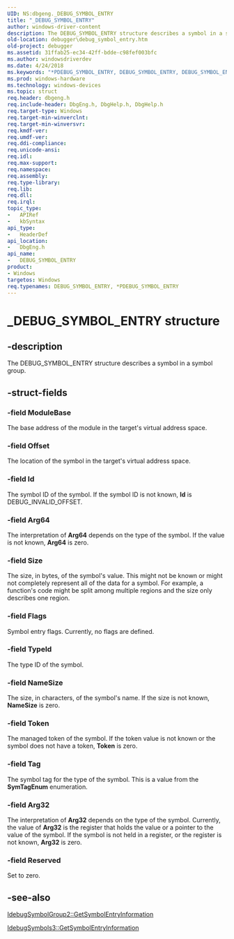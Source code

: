```yaml
---
UID: NS:dbgeng._DEBUG_SYMBOL_ENTRY
title: "_DEBUG_SYMBOL_ENTRY"
author: windows-driver-content
description: The DEBUG_SYMBOL_ENTRY structure describes a symbol in a symbol group.
old-location: debugger\debug_symbol_entry.htm
old-project: debugger
ms.assetid: 31ffab25-ec34-42ff-bdde-c98fef003bfc
ms.author: windowsdriverdev
ms.date: 4/24/2018
ms.keywords: "*PDEBUG_SYMBOL_ENTRY, DEBUG_SYMBOL_ENTRY, DEBUG_SYMBOL_ENTRY structure [Windows Debugging], PDEBUG_SYMBOL_ENTRY, PDEBUG_SYMBOL_ENTRY structure pointer [Windows Debugging], Structures_5673550e-274a-429f-9a31-88e401bca68e.xml, _DEBUG_SYMBOL_ENTRY, dbgeng/DEBUG_SYMBOL_ENTRY, dbgeng/PDEBUG_SYMBOL_ENTRY, debugger.debug_symbol_entry"
ms.prod: windows-hardware
ms.technology: windows-devices
ms.topic: struct
req.header: dbgeng.h
req.include-header: DbgEng.h, DbgHelp.h, DbgHelp.h
req.target-type: Windows
req.target-min-winverclnt: 
req.target-min-winversvr: 
req.kmdf-ver: 
req.umdf-ver: 
req.ddi-compliance: 
req.unicode-ansi: 
req.idl: 
req.max-support: 
req.namespace: 
req.assembly: 
req.type-library: 
req.lib: 
req.dll: 
req.irql: 
topic_type:
-	APIRef
-	kbSyntax
api_type:
-	HeaderDef
api_location:
-	DbgEng.h
api_name:
-	DEBUG_SYMBOL_ENTRY
product:
- Windows
targetos: Windows
req.typenames: DEBUG_SYMBOL_ENTRY, *PDEBUG_SYMBOL_ENTRY
---
```


# _DEBUG_SYMBOL_ENTRY structure


## -description


The DEBUG_SYMBOL_ENTRY structure describes a symbol in a symbol group.


## -struct-fields




### -field ModuleBase

The base address of the module in the target's virtual address space.


### -field Offset

The location of the symbol in the target's virtual address space.


### -field Id

The symbol ID of the symbol.  If the symbol ID is not known, <b>Id</b> is DEBUG_INVALID_OFFSET.


### -field Arg64

The interpretation of <b>Arg64</b> depends on the type of the symbol.  If the value is not known, <b>Arg64</b> is zero.


### -field Size

The size, in bytes, of the symbol's value.  This might not be known or might not completely represent all of the data for a symbol.  For example, a function's code might be split among multiple regions and the size only describes one region.


### -field Flags

Symbol entry flags.  Currently, no flags are defined.


### -field TypeId

The type ID of the symbol.


### -field NameSize

The size, in characters, of the symbol's name.  If the size is not known, <b>NameSize</b> is zero.


### -field Token

The managed token of the symbol.  If the token value is not known or the symbol does not have a token, <b>Token</b> is zero.


### -field Tag

The symbol tag for the type of the symbol.  This is a value from the <b>SymTagEnum</b> enumeration.


### -field Arg32

The interpretation of <b>Arg32</b> depends on the type of the symbol.  Currently, the value of <b>Arg32</b> is the register that holds the value or a pointer to the value of the symbol. If the symbol is not held in a register, or the register is not known, <b>Arg32</b> is zero.


### -field Reserved

Set to zero.


## -see-also




<a href="https://msdn.microsoft.com/ee8ea970-04ee-4bf5-9e81-7d5baf0eac0d">IdebugSymbolGroup2::GetSymbolEntryInformation</a>



<a href="https://msdn.microsoft.com/02fe418f-1793-4585-9891-1274a4ddba74">IdebugSymbols3::GetSymbolEntryInformation</a>
 

 

